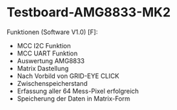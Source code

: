 # Testboard-AMG8833-MK2

 Funktionen (Software V1.0) [F]:
- MCC I2C Funktion
- MCC UART Funktion
- Auswertung AMG8833
- Matrix Dastellung
- Nach Vorbild von GRID-EYE CLICK 
 - Zwischenspeicherstand
- Erfassung aller 64 Mess-Pixel erfolgreich
- Speicherung der Daten in Matrix-Form
